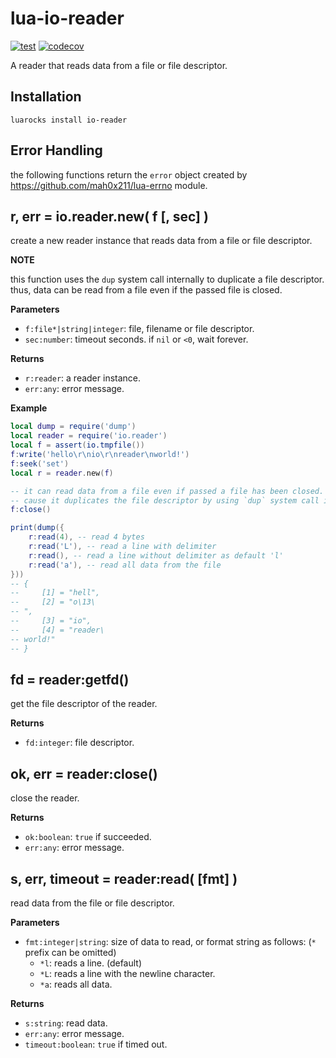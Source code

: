 # lua-io-reader

[![test](https://github.com/mah0x211/lua-io-reader/actions/workflows/test.yml/badge.svg)](https://github.com/mah0x211/lua-io-reader/actions/workflows/test.yml)
[![codecov](https://codecov.io/gh/mah0x211/lua-io-reader/branch/master/graph/badge.svg)](https://codecov.io/gh/mah0x211/lua-io-reader)

A reader that reads data from a file or file descriptor.


## Installation

```
luarocks install io-reader
```


## Error Handling

the following functions return the `error` object created by https://github.com/mah0x211/lua-errno module.


## r, err = io.reader.new( f [, sec] )

create a new reader instance that reads data from a file or file descriptor.

**NOTE**

this function uses the `dup` system call internally to duplicate a file descriptor. thus, data can be read from a file even if the passed file is closed.

**Parameters**

- `f:file*|string|integer`: file, filename or file descriptor.
- `sec:number`: timeout seconds. if `nil` or `<0`, wait forever.

**Returns**

- `r:reader`: a reader instance.
- `err:any`: error message.


**Example**

```lua
local dump = require('dump')
local reader = require('io.reader')
local f = assert(io.tmpfile())
f:write('hello\r\nio\r\nreader\nworld!')
f:seek('set')
local r = reader.new(f)

-- it can read data from a file even if passed a file has been closed.
-- cause it duplicates the file descriptor by using `dup` system call internally.
f:close()

print(dump({
    r:read(4), -- read 4 bytes
    r:read('L'), -- read a line with delimiter
    r:read(), -- read a line without delimiter as default 'l'
    r:read('a'), -- read all data from the file
}))
-- {
--     [1] = "hell",
--     [2] = "o\13\
-- ",
--     [3] = "io",
--     [4] = "reader\
-- world!"
-- }
```


## fd = reader:getfd()

get the file descriptor of the reader.

**Returns**

- `fd:integer`: file descriptor.


## ok, err = reader:close()

close the reader.

**Returns**

- `ok:boolean`: `true` if succeeded.
- `err:any`: error message.


## s, err, timeout = reader:read( [fmt] )

read data from the file or file descriptor.

**Parameters**

- `fmt:integer|string`: size of data to read, or format string as follows: (`*` prefix can be omitted)
  - `*l`: reads a line. (default)
  - `*L`: reads a line with the newline character.
  - `*a`: reads all data.

**Returns**

- `s:string`: read data.
- `err:any`: error message.
- `timeout:boolean`: `true` if timed out.
